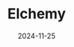---  
layout: startup_page  
title: "Elchemy"  
id: "elchemy.com"  
permalink: "/elchemyelchemy.com11252024/"  
website: "https://elchemy.com/"  
funding_round: "Series A"  
funding_amount: "$5.6M"  
investors: "Prime Venture Partners, InfoEdge Ventures"  
about: "Elchemy is a specialty chemical distribution platform that connects international buyers with specialty chemical manufacturers in India and Southeast Asia. Its tech-driven approach offers enhanced quality management, real-time tracking, and automated documentation, solving complex supply chain challenges. The platform serves over 80 clients globally and has a strong presence in North America."  
markets: "Specialty Chemicals, Chemical, Manufacturing, Supply Chain Management"  
hq: "Mumbai, Maharashtra, India"  
founded_year: "2021"  
linkedin: "https://in.linkedin.com/company/elchemyinternational"  
twitter: "https://twitter.com/ElchemyHQ"  
instagram: ""  
facebook: "https://www.facebook.com/ElchemyHQ"  
crunchbase: "https://www.crunchbase.com/organization/elchemy"  
pitchbook: "https://pitchbook.com/profiles/company/496122-49"  

date_display: "25-Nov-2024"  
date: "2024-11-25"

# SEO Optimization  
meta_title: "Elchemy - Series A Funding ($5.6M)"  
meta_description: "Elchemy, Elchemy is a specialty chemical distribution platform that connects international buyers with specialty chemical manufacturers in India and Southeast ..."  
meta_keywords: "Elchemy, Specialty Chemicals, Chemical, Manufacturing, Supply Chain Management, Series A funding"  
canonical_url: "https://startup.projectstartups.com/elchemyelchemy.com11252024/"  
---